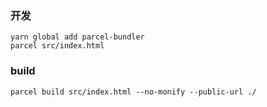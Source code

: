 ### 开发
```
yarn global add parcel-bundler
parcel src/index.html
```
### build
```
parcel build src/index.html --no-monify --public-url ./
```